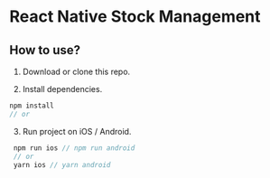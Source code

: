 # React Native Stock Management 



## How to use?

1. Download or clone this repo.

2. Install dependencies.

```js
npm install
// or
```

3. Run project on iOS / Android.

```js
 npm run ios // npm run android
 // or
 yarn ios // yarn android
```

